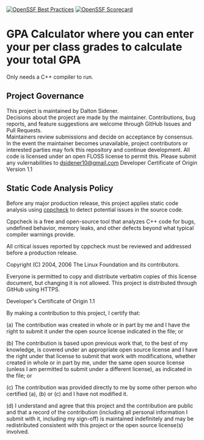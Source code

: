 [![OpenSSF Best Practices](https://www.bestpractices.dev/projects/10488/badge)](https://www.bestpractices.dev/projects/10488)
[![OpenSSF Scorecard](https://api.securityscorecards.dev/projects/github.com/DSidener/GPA-Calculator/badge)](https://securityscorecards.dev/viewer/?uri=github.com/DSidener/GPA-Calculator)


# GPA Calculator where you can enter your per class grades to calculate your total GPA
Only needs a C++ compiler to run.
## Project Governance

This project is maintained by Dalton Sidener.  
Decisions about the project are made by the maintainer. Contributions, bug reports, and feature suggestions are welcome through GitHub Issues and Pull Requests.  
Maintainers review submissions and decide on acceptance by consensus.
In the event the maintainer becomes unavailable, project contributors or interested parties may fork this repository and continue development. All code is licensed under an open FLOSS license to permit this.
Please submit any vulernabilities to dsidener10@gmail.com
Developer Certificate of Origin
Version 1.1
## Static Code Analysis Policy

Before any major production release, this project applies static code analysis using [cppcheck](http://cppcheck.sourceforge.net/) to detect potential issues in the source code.

Cppcheck is a free and open-source tool that analyzes C++ code for bugs, undefined behavior, memory leaks, and other defects beyond what typical compiler warnings provide.

All critical issues reported by cppcheck must be reviewed and addressed before a production release.

Copyright (C) 2004, 2006 The Linux Foundation and its contributors.

Everyone is permitted to copy and distribute verbatim copies of this
license document, but changing it is not allowed.
This project is distributed through GitHub using HTTPS.

Developer's Certificate of Origin 1.1

By making a contribution to this project, I certify that:

(a) The contribution was created in whole or in part by me and I
    have the right to submit it under the open source license
    indicated in the file; or

(b) The contribution is based upon previous work that, to the best
    of my knowledge, is covered under an appropriate open source
    license and I have the right under that license to submit that
    work with modifications, whether created in whole or in part
    by me, under the same open source license (unless I am
    permitted to submit under a different license), as indicated
    in the file; or

(c) The contribution was provided directly to me by some other
    person who certified (a), (b) or (c) and I have not modified
    it.

(d) I understand and agree that this project and the contribution
    are public and that a record of the contribution (including all
    personal information I submit with it, including my sign-off) is
    maintained indefinitely and may be redistributed consistent with
    this project or the open source license(s) involved.


